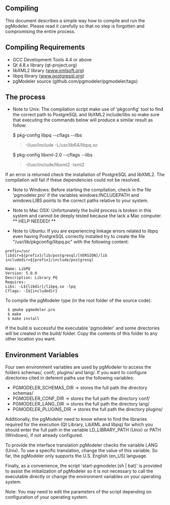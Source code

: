 Compiling
---------

This document describes a simple way how to compile and run the pgModeler. Please read it carefully so that no step is forgotten and compromising the entire process.

Compiling Requirements
-------------------------

* GCC Development Tools 4.4 or above
* Qt 4.8.x library (qt-project.org)
* libXML2 library (www.xmlsoft.org)
* libpq library (www.postgresql.org)
* pgModeler source (github.com/pgmodeler/pgmodeler/tags)

The process
-----------

* Note to Unix: The compilation script make use of 'pkgconfig' tool to find the correct path to PostgreSQL and libXML2 include/libs so make sure that executing the commands below will produce a similar result as follow:

     $ pkg-config libpq --cflags --libs
     > -I/usr/include -L/usr/lib64/libpq.so

     $ pkg-config libxml-2.0 --cflags --libs
     > -I/usr/include/libxml2  -lxml2

If an error is returned check the installation of PostgreSQL and libXML2. The compilation will fail if these dependencies could not be resolved.

* Note to Windows: Before starting the compilation, check in the file 'pgmodeler.pro' if the variables windows:INCLUDEPATH and windows:LIBS points to the correct paths relative to your system.

* Note to Mac OSX: Unfortunately the build process is broken in this system and cannot be deeply tested because the lack a Mac computer. ** HELP NEEDED! **

* Note to Ubuntu: If you are experiencing linkage errors related to libpq even having PostgreSQL correctly installed try to create the file "/usr/lib/pkgconfig/libpq.pc" with the following content:

```
prefix=/usr
libdir=${prefix}/lib/postgresql/[VERSION]/lib
includedir=${prefix}/include/postgresql

Name: LibPQ
Version: 5.0.0
Description: Library PQ
Requires:
Libs: -L${libdir}/libpq.so -lpq
Cflags: -I${includedir}

```

To compile the pgModeler type (in the root folder of the source code):

     $ qmake pgmodeler.pro
     $ make
     $ make install

If the build is successful the executable 'pgmodeler' and some directories will be created in the build/ folder. Copy the contents of this folder to any other location you want.

Environment Variables
---------------------

Four own environment variables are used by pgModeler to access the folders schemas/, conf/, plugins/ and lang/. If you want to configure directories cited in deferent paths use the following variables:

* PGMODELER_SCHEMAS_DIR -> stores the full path the directory schemas/
* PGMODELER_CONF_DIR -> stores the full path the directory conf/
* PGMODELER_LANG_DIR -> stores the full path the directory lang/
* PGMODELER_PLUGINS_DIR -> stores the full path the directory plugins/

Additionally, the pgModeler need to know where to find the libraries required for the execution (Qt Library, LibXML and libpq) for which you should enter the full path in the variable LD_LIBRARY_PATH (Unix) or PATH (Windows), if not already configured.

To provide the interface translation pgModeler checks the variable LANG (Unix). To use a specific translation, change the value of this variable. So far, the pgModeler only supports the U.S. English (en_US) language.

Finally, as a convenience, the script 'start-pgmodeler.(sh | bat)' is provided to assist the initialization of pgModeler so it is not necessary to call the executable directly or change the environment variables on your operating system.

Note: You may need to edit the parameters of the script depending on configuration of your operating system.
